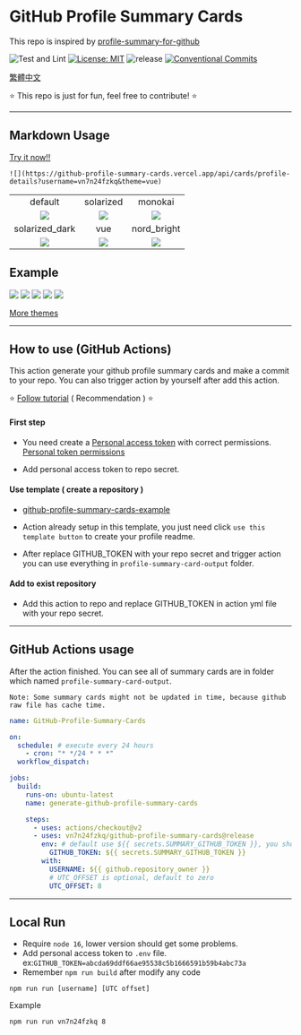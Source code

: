 # GitHub Profile Summary Cards

This repo is inspired by [profile-summary-for-github](https://github.com/tipsy/profile-summary-for-github)

![Test and Lint](https://github.com/vn7n24fzkq/github-profile-summary-cards/workflows/Test%20and%20Lint/badge.svg)
[![License: MIT](https://img.shields.io/badge/License-MIT-green.svg)](https://github.com/vn7n24fzkq/github-profile-summary-cards/blob/master/LICENSE)
![release](https://img.shields.io/github/v/release/vn7n24fzkq/github-profile-summary-cards.svg)
[![Conventional Commits](https://img.shields.io/badge/Conventional%20Commits-1.0.0-yellow.svg)](https://conventionalcommits.org)


[繁體中文](./docs/README.zh-tw.md)

:star: This repo is just for fun, feel free to contribute! :star:

---

## Markdown Usage

[Try it now!!](https://github-profile-summary-cards.vercel.app/demo.html)

```![](https://github-profile-summary-cards.vercel.app/api/cards/profile-details?username=vn7n24fzkq&theme=vue)```

|   |   |   |
|:---:|:---:|:---:|
|default|solarized|monokai|
|![](https://github-profile-summary-cards.vercel.app/api/cards/profile-details?username=vn7n24fzkq&theme=default)|![](https://github-profile-summary-cards.vercel.app/api/cards/profile-details?username=vn7n24fzkq&theme=solarized)| ![](https://github-profile-summary-cards.vercel.app/api/cards/profile-details?username=vn7n24fzkq&theme=monokai)|
|solarized_dark|vue|nord_bright|
|![](https://github-profile-summary-cards.vercel.app/api/cards/profile-details?username=vn7n24fzkq&theme=solarized_dark)|![](https://github-profile-summary-cards.vercel.app/api/cards/profile-details?username=vn7n24fzkq&theme=vue)| ![](https://github-profile-summary-cards.vercel.app/api/cards/profile-details?username=vn7n24fzkq&theme=nord_bright)|

## Example

![](https://raw.githubusercontent.com/vn7n24fzkq/vn7n24fzkq/master/profile-summary-card-output/solarized/0-profile-details.svg)
![](https://raw.githubusercontent.com/vn7n24fzkq/vn7n24fzkq/master/profile-summary-card-output/solarized/1-repos-per-language.svg)
![](https://raw.githubusercontent.com/vn7n24fzkq/vn7n24fzkq/master/profile-summary-card-output/solarized/2-most-commit-language.svg)
![](https://raw.githubusercontent.com/vn7n24fzkq/vn7n24fzkq/master/profile-summary-card-output/solarized/3-stats.svg)
![](https://raw.githubusercontent.com/vn7n24fzkq/vn7n24fzkq/master/profile-summary-card-output/solarized/4-productive-time.svg)

[More themes](https://github.com/vn7n24fzkq/github-profile-summary-cards-example/tree/master/profile-summary-card-output)

---

## How to use (GitHub Actions)

This action generate your github profile summary cards and make a commit to your repo.
You can also trigger action by yourself after add this action.

:star: [Follow tutorial](https://github.com/vn7n24fzkq/github-profile-summary-cards/wiki/Toturial) ( Recommendation ) :star:

#### First step

- You need create a [Personal access token](https://docs.github.com/en/github/authenticating-to-github/creating-a-personal-access-token) with correct permissions.
  [Personal token permissions](https://github.com/vn7n24fzkq/github-profile-summary-cards/wiki/Personal-access-token-permissions)

- Add personal access token to repo secret.

#### Use template ( create a repository )

- [github-profile-summary-cards-example](https://github.com/vn7n24fzkq/github-profile-summary-cards-example)

- Action already setup in this template, you just need click `use this template button` to create your profile readme.

- After replace GITHUB_TOKEN with your repo secret and trigger action you can use everything in `profile-summary-card-output` folder.

#### Add to exist repository

- Add this action to repo and replace GITHUB_TOKEN in action yml file with your repo secret.

---

## GitHub Actions usage

After the action finished. You can see all of summary cards are in folder which named `profile-summary-card-output`.

`Note: Some summary cards might not be updated in time, because github raw file has cache time.`

```yml
name: GitHub-Profile-Summary-Cards

on:
  schedule: # execute every 24 hours
    - cron: "* */24 * * *"
  workflow_dispatch:

jobs:
  build:
    runs-on: ubuntu-latest
    name: generate-github-profile-summary-cards

    steps:
      - uses: actions/checkout@v2
      - uses: vn7n24fzkq/github-profile-summary-cards@release
        env: # default use ${{ secrets.SUMMARY_GITHUB_TOKEN }}, you should replace with your personal access token
          GITHUB_TOKEN: ${{ secrets.SUMMARY_GITHUB_TOKEN }}
        with:
          USERNAME: ${{ github.repository_owner }}
          # UTC_OFFSET is optional, default to zero
          UTC_OFFSET: 8 
```

---

## Local Run

- Require `node 16`, lower version should get some problems.
- Add personal access token to `.env` file. ex:`GITHUB_TOKEN=abcda69ddf66ae95538c5b1666591b59b4abc73a`
- Remember ```npm run build``` after modify any code

```
npm run run [username] [UTC offset]
```

Example
```
npm run run vn7n24fzkq 8
```
